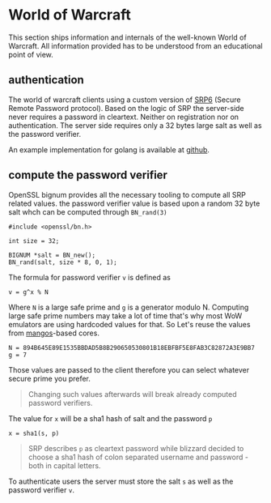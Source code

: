 # World of Warcraft

This section ships information and internals of the well-known World of Warcraft.
All information provided has to be understood from an educational point of view.

## authentication

The world of warcraft clients using a custom version of [SRP6](http://srp.stanford.edu/whatisit.html) (Secure Remote Password protocol).
Based on the logic of SRP the server-side never requires a password in cleartext.
Neither on registration nor on authentication.
The server side requires only a 32 bytes large salt as well as the password verifier.

An example implementation for golang is available at [github](https://github.com/blizzlike-org/wowpasswd).

## compute the password verifier

OpenSSL bignum provides all the necessary tooling to compute all SRP related values.
the password verifier value is based upon a random 32 byte salt whch can be computed through `BN_rand(3)`

    #include <openssl/bn.h>

    int size = 32;

    BIGNUM *salt = BN_new();
    BN_rand(salt, size * 8, 0, 1);

The formula for password verifier `v` is defined as

    v = g^x % N

Where `N` is a large safe prime and `g` is a generator modulo N.
Computing large safe prime numbers may take a lot of time that's why most
WoW emulators are using hardcoded values for that.
So Let's reuse the values from [mangos](https://getmangos.eu)-based cores.

    N = 894B645E89E1535BBDAD5B8B290650530801B18EBFBF5E8FAB3C82872A3E9BB7
    g = 7

Those values are passed to the client therefore you can select whatever secure prime you prefer.

> Changing such values afterwards will break already computed password verifiers.

The value for `x` will be a sha1 hash of salt and the password `p`

    x = sha1(s, p)

> SRP describes `p` as cleartext password while blizzard decided to choose a sha1 hash of
> colon separated username and password - both in capital letters.

To authenticate users the server must store the salt `s` as well as the password verifier `v`.

